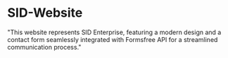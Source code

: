# SID-Website
"This website represents SID Enterprise, featuring a modern design and a contact form seamlessly integrated with Formsfree API for a streamlined communication process."
